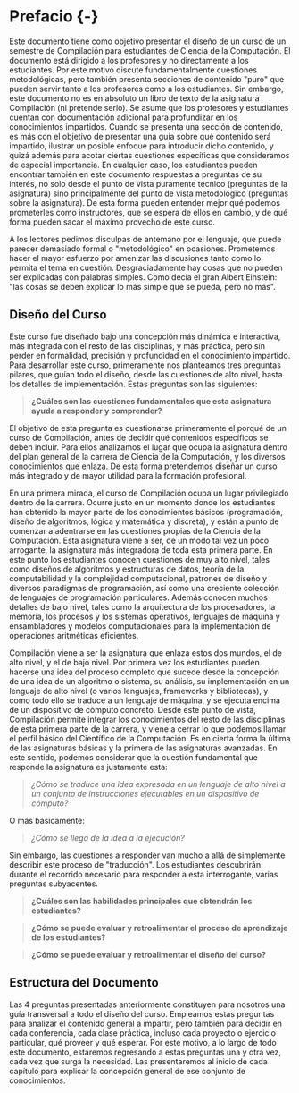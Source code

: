 # Prefacio {-}

Este documento tiene como objetivo presentar el diseño de un curso de un semestre de Compilación para estudiantes de Ciencia de la Computación. El documento está dirigido a los profesores y no directamente a los estudiantes. Por este motivo discute fundamentalmente cuestiones metodológicas, pero también presenta secciones de contenido "puro" que pueden servir tanto a los profesores como a los estudiantes. Sin embargo, este documento no es en absoluto un libro de texto de la asignatura Compilación (ni pretende serlo). Se asume que los profesores y estudiantes cuentan con documentación adicional para profundizar en los conocimientos impartidos. Cuando se presenta una sección de contenido, es más con el objetivo de presentar una guía sobre qué contenido será impartido, ilustrar un posible enfoque para introducir dicho contenido, y quizá además para acotar ciertas cuestiones específicas que consideramos de especial importancia. En cualquier caso, los estudiantes pueden encontrar también en este documento respuestas a preguntas de su interés, no solo desde el punto de vista puramente técnico (preguntas de la asignatura) sino principalmente del punto de vista metodológico (preguntas sobre la asignatura). De esta forma pueden entender mejor qué podemos prometerles como instructores, que se espera de ellos en cambio, y de qué forma pueden sacar el máximo provecho de este curso.

A los lectores pedimos disculpas de antemano por el lenguaje, que puede parecer demasiado formal o "metodológico" en ocasiones. Prometemos hacer el mayor esfuerzo por amenizar las discusiones tanto como lo permita el tema en cuestión. Desgraciadamente hay cosas que no pueden ser explicadas con palabras simples. Como decía el gran Albert Einstein: "las cosas se deben explicar lo más simple que se pueda, pero no más".

## Diseño del Curso

Este curso fue diseñado bajo una concepción más dinámica e interactiva, más integrada con el resto de las disciplinas, y más práctica, pero sin perder en formalidad, precisión y profundidad en el conocimiento impartido. Para desarrollar este curso, primeramente nos planteamos tres preguntas pilares, que guían todo el diseño, desde las cuestiones de alto nivel, hasta los detalles de implementación. Estas preguntas son las siguientes:

> **¿Cuáles son las cuestiones fundamentales que esta asignatura ayuda a responder y comprender?**

El objetivo de esta pregunta es cuestionarse primeramente el porqué de un curso de Compilación, antes de decidir qué contenidos específicos se deben incluir. Para ellos analizamos el lugar que ocupa la asignatura dentro del plan general de la carrera de Ciencia de la Computación, y los diversos conocimientos que enlaza. De esta forma pretendemos diseñar un curso más integrado y de mayor utilidad para la formación profesional.

En una primera mirada, el curso de Compilación ocupa un lugar privilegiado dentro de la carrera. Ocurre justo en un momento donde los estudiantes han obtenido la mayor parte de los conocimientos básicos (programación, diseño de algoritmos, lógica y matemática y discreta), y están a punto de comenzar a adentrarse en las cuestiones propias de la Ciencia de la Computación. Esta asignatura viene a ser, de un modo tal vez un poco arrogante, la asignatura más integradora de toda esta primera parte. En este punto los estudiantes conocen cuestiones de muy alto nivel, tales como diseños de algoritmos y estructuras de datos, teoría de la computabilidad y la complejidad computacional, patrones de diseño y diversos paradigmas de programación, así como una creciente colección de lenguajes de programación particulares. Además conocen muchos detalles de bajo nivel, tales como la arquitectura de los procesadores, la memoria, los procesos y los sistemas operativos, lenguajes de máquina y ensambladores y modelos computacionales para la implementación de operaciones aritméticas eficientes.

Compilación viene a ser la asignatura que enlaza estos dos mundos, el de alto nivel, y el de bajo nivel. Por primera vez los estudiantes pueden hacerse una idea del proceso completo que sucede desde la concepción de una idea de un algoritmo o sistema, su análisis, su implementación en un lenguaje de alto nivel (o varios lenguajes, frameworks y bibliotecas), y como todo ello se traduce a un lenguaje de máquina, y se ejecuta encima de un dispositivo de cómputo concreto. Desde este punto de vista, Compilación permite integrar los conocimientos del resto de las disciplinas de esta primera parte de la carrera, y viene a cerrar lo que podemos llamar el perfil básico del Científico de la Computación. Es en cierta forma la última de las asignaturas básicas y la primera de las asignaturas avanzadas. En este sentido, podemos considerar que la cuestión fundamental que responde la asignatura es justamente esta:

> *¿Cómo se traduce una idea expresada en un lenguaje de alto nivel a un conjunto de instrucciones ejecutables en un dispositivo de cómputo?*

O más básicamente:

> *¿Cómo se llega de la idea a la ejecución?*

Sin embargo, las cuestiones a responder van mucho a allá de simplemente describir este proceso de "traducción". Los estudiantes descubrirán durante el recorrido necesario para responder a esta interrogante, varias preguntas subyacentes.

> **¿Cuáles son las habilidades principales que obtendrán los estudiantes?**

> **¿Cómo se puede evaluar y retroalimentar el proceso de aprendizaje de los estudiantes?**

> **¿Cómo se puede evaluar y retroalimentar el diseño del curso?**

## Estructura del Documento

Las 4 preguntas presentadas anteriormente constituyen para nosotros una guía transversal a todo el diseño del curso. Empleamos estas preguntas para analizar el contenido general a impartir, pero también para decidir en cada conferencia, cada clase práctica, incluso cada proyecto o ejercicio particular, qué proveer y qué esperar. Por este motivo, a lo largo de todo este documento, estaremos regresando a estas preguntas una y otra vez, cada vez que surga la necesidad. Las presentaremos al inicio de cada capítulo para explicar la concepción general de ese conjunto de conocimientos.

